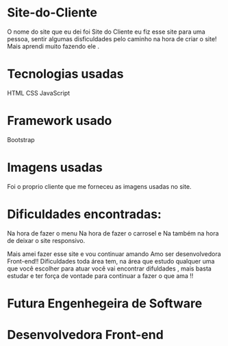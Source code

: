 # Site-do-Cliente
O nome do site que eu dei foi Site do Cliente 
eu fiz esse site para uma pessoa, sentir algumas 
disficuldades pelo caminho na hora de criar o site!
Mais aprendi muito fazendo ele .

# Tecnologias usadas
HTML
CSS
JavaScript
#  Framework usado
 Bootstrap

 #  Imagens usadas
 Foi o proprio cliente que me forneceu 
 as imagens usadas no site.

#  Dificuldades encontradas:
Na hora de fazer o menu 
Na hora de fazer o carrosel
e Na também na hora de deixar o site 
responsivo.

Mais amei fazer esse site e vou continuar amando 
Amo ser desenvolvedora Front-end!!
Dificuldades toda área tem, na área que estudo 
qualquer uma que você escolher para atuar 
você vai encontrar difuldades , mais basta estudar e ter força de vontade para continuar a fazer o que ama !!


# Futura Engenhegeira de Software
# Desenvolvedora Front-end

 
